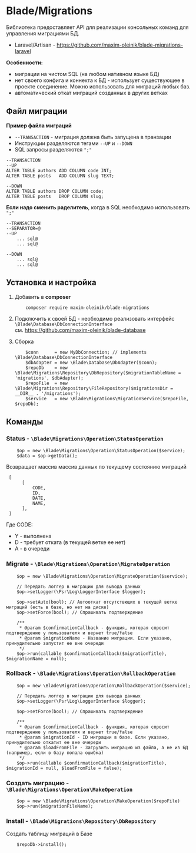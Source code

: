 Blade/Migrations
================

Библиотека предоставляет API для реализации консольных команд для управления миграциями БД.
* Laravel/Artisan - https://github.com/maxim-oleinik/blade-migrations-laravel

**Особенности:**
* миграции на чистом SQL (на любом нативном языке БД)
* нет своего конфига и коннекта к БД - использует существующее в проекте соединение. Можно использовать для миграций любых баз.
* автоматический откат миграций созданных в других ветках


Файл миграции
-------------
**Пример файла миграций**
* `--TRANSACTION` - миграция должна быть запущена в транзации
* Инструкции разделяются тегами `--UP` и `--DOWN`
* SQL запросы разделяются `";"`
```
--TRANSACTION
--UP
ALTER TABLE authors ADD COLUMN code INT;
ALTER TABLE posts   ADD COLUMN slug TEXT;

--DOWN
ALTER TABLE authors DROP COLUMN code;
ALTER TABLE posts   DROP COLUMN slug;
```

**Если надо сменить раделитель**, когда в SQL необходимо использовать `";"`
```
--TRANSACTION
--SEPARATOR=@
--UP
    ... sql@
    ... sql@

--DOWN
    ... sql@
    ... sql@
```


Установка и настройка
---------

1. Добавить в **composer**
    ```
        composer require maxim-oleinik/blade-migrations
    ```

2. Подключить к своей БД - необходимо реализовать интерфейс `\Blade\Database\DbConnectionInterface`  
    см. https://github.com/maxim-oleinik/blade-database

3. Сборка
    ```
        $conn      = new MyDbConnection; // implements \Blade\Database\DbConnectionInterface
        $dbAdapter = new \Blade\Database\DbAdapter($conn);
        $repoDb    = new \Blade\Migrations\Repository\DbRepository($migrationTableName = 'migrations', $dbAdapter);
        $repoFile  = new \Blade\Migrations\Repository\FileRepository($migrationsDir = __DIR__ . '/migrations');
        $service   = new \Blade\Migrations\MigrationService($repoFile, $repoDb);
    ```



Команды
-------

### Status - `\Blade\Migrations\Operation\StatusOperation`
```
    $op = new \Blade\Migrations\Operation\StatusOperation($service);
    $data = $op->getData();
```

Возвращает массив массив данных по текущему состоянию миграций
```
 [
      [
          CODE,
          ID,
          DATE,
          NAME,
      ],
 ]
```
Где CODE:
*   Y - выполнена
*   D - требует отката (в текущей ветке ее нет)
*   A - в очереди


### Migrate - `\Blade\Migrations\Operation\MigrateOperation`
```
    $op = new \Blade\Migrations\Operation\MigrateOperation($service);

    // Передать логгер в миграцию для вывода данных
    $op->setLogger(\Psr\Log\LoggerInterface $logger);
    
    $op->setAuto(bool); // Автооткат отсутствющих в текущей ветке миграций (есть в базе, но нет на диске)
    $op->setForce(bool); // Спрашивать подтверждение

    /**
     * @param $confirmationCallback - функция, которая спросит подтверждение у пользователя и вернет true/false
     * @param $migrationName - Название миграции. Если указано, принудительно запустит ее вне очереди
     */
    $op->run(callable $confirmationCallback($migrationTitle), $migrationName = null);
```


### Rollback - `\Blade\Migrations\Operation\RollbackOperation`
```
    $op = new \Blade\Migrations\Operation\RollbackOperation($service);

    // Передать логгер в миграцию для вывода данных
    $op->setLogger(\Psr\Log\LoggerInterface $logger);

    $op->setForce(bool); // Спрашивать подтверждение

    /**
     * @param $confirmationCallback - функция, которая спросит подтверждение у пользователя и вернет true/false
     * @param $migrationId - ID миграции в базе. Если указано, принудительно откатит ее вне очереди
     * @param $loadFromFile - Загрузить миграцию из файла, а не из БД (например, если в базу попала ошибка)
     */
    $op->run(callable $confirmationCallback($migrationTitle), $migrationId = null, $loadFromFile = false);
```

### Создать миграцию - `\Blade\Migrations\Operation\MakeOperation`
```
    $op = new \Blade\Migrations\Operation\MakeOperation($repoFile)
    $op->run($migrationFileName);
```

### Install - `\Blade\Migrations\Repository\DbRepository`
Создать таблицу миграций в Базе
```
    $repoDb->install();
```
